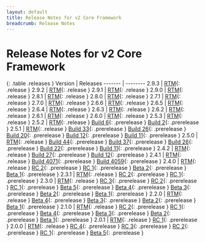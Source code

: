```yaml
---
layout: default
title: Release Notes for v2 Core Framework
breadcrumb: Release Notes
---
```


# Release Notes for v2 Core Framework

{: .table .releases }
Version | Releases
------- | --------
2.9.3   | [RTM](2.9.3){: .release }
2.9.2   | [RTM](2.9.2){: .release }
2.9.1   | [RTM](2.9.1){: .release }
2.9.0   | [RTM](2.9.0){: .release }
2.8.1   | [RTM](2.8.1){: .release }
2.8.0   | [RTM](2.8.0){: .release }
2.7.1   | [RTM](2.7.1){: .release }
2.7.0   | [RTM](2.7.0){: .release }
2.6.6   | [RTM](2.6.6){: .release }
2.6.5   | [RTM](2.6.5){: .release }
2.6.4   | [RTM](2.6.4){: .release }
2.6.3   | [RTM](2.6.3){: .release }
2.6.2   | [RTM](2.6.2){: .release }
2.6.1   | [RTM](2.6.1){: .release }
2.6.0   | [RTM](2.6.0){: .release }
2.5.3   | [RTM](2.5.3){: .release }
2.5.2   | [RTM](2.5.2){: .release } [Build 6](2.5.2-pre.6){: .prerelease } [Build 2](2.5.2-pre.2){: .prerelease }
2.5.1   | [RTM](2.5.1){: .release } [Build 33](2.5.1-pre.33){: .prerelease } [Build 26](2.5.1-pre.26){: .prerelease } [Build 20](2.5.1-pre.20){: .prerelease } [Build 12](2.5.1-pre.12){: .prerelease } [Build 11](2.5.1-pre.11){: .prerelease }
2.5.0   | [RTM](2.5.0){: .release } [Build 44](2.5.0-pre.44){: .prerelease } [Build 37](2.5.0-pre.37){: .prerelease } [Build 26](2.5.0-pre.26){: .prerelease } [Build 22](2.5.0-pre.22){: .prerelease } [Build 11](2.5.0-pre.11){: .prerelease }
2.4.2   | [RTM](2.4.2){: .release } [Build 27](2.4.2-pre.27){: .prerelease } [Build 12](2.4.2-pre.12){: .prerelease }
2.4.1   | [RTM](2.4.1){: .release } [Build 4071](2.4.1-pre.build.4071){: .prerelease } [Build 4059](2.4.1-pre.build.4059){: .prerelease }
2.4.0   | [RTM](2.4.0){: .release } [RC 2](2.4.0-rc.2.build4045){: .prerelease } [RC 1](2.4.0-rc.1.build4038){: .prerelease } [Beta 2](2.4.0-beta.2.build4010){: .prerelease } [Beta 1](2.4.0-beta.1.build3958){: .prerelease }
2.3.1   | [RTM](2.3.1){: .release } [RC 2](2.3.1-rc2-build3844){: .prerelease } [RC 1](2.3.1-rc1-build3843){: .prerelease }
2.3.0   | [RTM](2.3.0){: .release } [RC 3](2.3.0-rc3-build3818){: .prerelease } [RC 2](2.3.0-rc2-build3812){: .prerelease } [RC 1](2.3.0-rc1-build3809){: .prerelease } [Beta 5](2.3.0-beta5-build3769){: .prerelease } [Beta 4](2.3.0-beta4-build3742){: .prerelease } [Beta 3](2.3.0-beta3-build3705){: .prerelease } [Beta 2](2.3.0-beta2-build3682){: .prerelease } [Beta 1](2.3.0-beta1-build3642){: .prerelease }
2.2.0   | [RTM](2.2.0){: .release } [Beta 4](2.2.0-beta4-build3444){: .prerelease } [Beta 3](2.2.0-beta3-build3402){: .prerelease } [Beta 2](2.2.0-beta2-build3300){: .prerelease } [Beta 1](2.2.0-beta1-build3239){: .prerelease }
2.1.0   | [RTM](2.1.0){: .release } [RC 2](2.1.0-rc2-build3176){: .prerelease } [RC 1](2.1.0-rc1-build3168){: .prerelease } [Beta 4](2.1.0-beta4-build3109){: .prerelease } [Beta 3](2.1.0-beta3-build3029){: .prerelease } [Beta 2](2.1.0-beta2-build2981){: .prerelease } [Beta 1](2.1.0-beta1-build2945){: .prerelease }
2.0.1   | [RTM](2.0.1){: .release } [RC 1](2.0.1-rc1){: .prerelease }
2.0.0   | [RTM](2.0.0){: .release } [RC 4](2.0.0-rc4-build2924){: .prerelease } [RC 3](2.0.0-rc3-build2880){: .prerelease } [RC 2](2.0.0-rc2-build2857){: .prerelease } [RC 1](2.0.0-rc1-build2826){: .prerelease } [Beta 5](2.0.0-beta5-build2785){: .prerelease }
